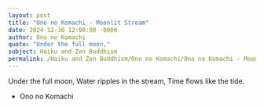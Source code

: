```yaml
---
layout: post
title: "Ono no Komachi - Moonlit Stream"
date: 2024-12-30 12:00:00 -0000
author: Ono no Komachi
quote: "Under the full moon,"
subject: Haiku and Zen Buddhism
permalink: /Haiku and Zen Buddhism/Ono no Komachi/Ono no Komachi - Moonlit Stream
---
```


Under the full moon,
Water ripples in the stream,
Time flows like the tide.

- Ono no Komachi
